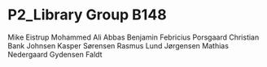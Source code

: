 # P2_Library Group B148
Mike Eistrup
Mohammed Ali Abbas
Benjamin Febricius Porsgaard
Christian Bank Johnsen
Kasper Sørensen
Rasmus Lund Jørgensen
Mathias Nedergaard Gydensen Faldt
